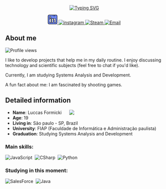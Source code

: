 <div align="center">
    <a href="https://git.io/typing-svg">
      <img src="https://readme-typing-svg.demolab.com?font=Fira+Code&duration=4650&pause=1000&color=6AFFD1&background=FFFFFF00&random=false&width=435&lines=Hello+everyone%2C+my+name+is+Luccas;I'm+a+full+stack+developer+%F0%9F%A7%91%F0%9F%8F%BB%E2%80%8D%F0%9F%92%BB%F0%9F%8C%90;be+welcome+to+my+profile!+%F0%9F%98%81" alt="Typing SVG" /></a>
  </div>

  <p align="center">
    <a href="https://www.linkedin.com/in/luccas-formicki" target="blank">
        <img height="30" src="https://raw.githubusercontent.com/8bithemant/8bithemant/master/linkedin.png?raw=true" alt="LinkedIn" title="LinkedIn" target="_blank">
    </a>
      <a href="https://www.instagram.com/_woodnotfound/" target="blank">
        <img height="30" src="https://www.vectorlogo.zone/logos/instagram/instagram-icon.svg" alt="instagram" title="instagram" target="_blank">
      </a>
      <a href="https://steamcommunity.com/profiles/76561199027125330/" target="blank">
        <img height="30" src="https://www.vectorlogo.zone/logos/steampowered/steampowered-icon.svg" alt="Steam" title="Steam" target="_blank">
      </a>
      <a href="mailto:luccas.formicki@gmail.com?subject=Oiii%20again" target="blank">
        <img height="30" src="https://www.vectorlogo.zone/logos/gmail/gmail-icon.svg" alt="Email" title="Email" target="_blank">
      </a>
  </p>

  ## About me
  
  <p align="left"> <img src="https://komarev.com/ghpvc/?username=luccasformicki&color=yellow" alt="Profile views" /> </p>

I like to develop projects that help me in my daily routine. I enjoy discussing technology and scientific subjects (feel free to chat if you'd like).

Currently, I am studying Systems Analysis and Development.

A fun fact about me: I am fascinated by shooting games.

## Detailed information
 <img src="https://i.imgur.com/i9EvBnz.png" min-width="300px" max-width="300px" width="300px" align="right">

- **Name**: Luccas Formicki
- **Age**: 19
- **Living in**: São paulo - SP, Brazil 
- **University**: FIAP (Faculdade de Informática e Administração paulista) 
- **Graduation**: Studying Systems Analysis and Development

### Main skills:
![JavaScript](https://img.shields.io/badge/-JavaScript-0D1117?style=for-the-badge&logo=javascript&labelColor=0D1117)&nbsp;
![CSharp](https://img.shields.io/badge/-CSharp-0D1117?style=for-the-badge&logo=CSharp&logoColor=purple&labelColor=0D1117)&nbsp;
![Python](https://img.shields.io/badge/-Python-0D1117?style=for-the-badge&logo=Python&logoColor=1572B6&labelColor=0D1117)&nbsp; 

### Studying in this moment:
![SalesForce](https://img.shields.io/badge/-AWS-0D1117?style=for-the-badge&logo=AWS&labelColor=0D1117)&nbsp;
![Java](https://img.shields.io/badge/Java-0D1117?style=for-the-badge&logo=openjdk&logoColor=1572B6&labelColor=0D1117)&nbsp;


